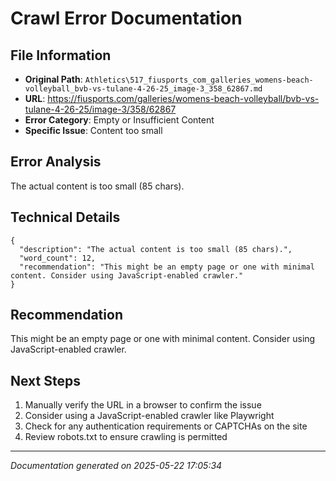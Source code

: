 # Crawl Error Documentation

## File Information
- **Original Path**: `Athletics\517_fiusports_com_galleries_womens-beach-volleyball_bvb-vs-tulane-4-26-25_image-3_358_62867.md`
- **URL**: https://fiusports.com/galleries/womens-beach-volleyball/bvb-vs-tulane-4-26-25/image-3/358/62867
- **Error Category**: Empty or Insufficient Content
- **Specific Issue**: Content too small

## Error Analysis
The actual content is too small (85 chars).

## Technical Details
```
{
  "description": "The actual content is too small (85 chars).",
  "word_count": 12,
  "recommendation": "This might be an empty page or one with minimal content. Consider using JavaScript-enabled crawler."
}
```

## Recommendation
This might be an empty page or one with minimal content. Consider using JavaScript-enabled crawler.

## Next Steps
1. Manually verify the URL in a browser to confirm the issue
2. Consider using a JavaScript-enabled crawler like Playwright
3. Check for any authentication requirements or CAPTCHAs on the site
4. Review robots.txt to ensure crawling is permitted

---
*Documentation generated on 2025-05-22 17:05:34*

